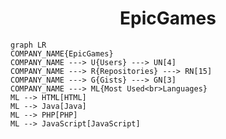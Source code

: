 <h1 align="center">EpicGames</h1>

```mermaid
graph LR
COMPANY_NAME{EpicGames}
COMPANY_NAME ---> U{Users} ---> UN[4]
COMPANY_NAME ---> R{Repositories} ---> RN[15]
COMPANY_NAME ---> G{Gists} ---> GN[3]
COMPANY_NAME ---> ML{Most Used<br>Languages}
ML --> HTML[HTML]
ML --> Java[Java]
ML --> PHP[PHP]
ML --> JavaScript[JavaScript]
```
